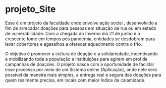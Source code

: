 # projeto_Site

Esse  é  um projeto da faculdade  onde envolve  ação social ,  desenvolvido a fim de arrecadar doações para pessoas em situação de rua ou em estado de vulnerabilidade. Com a chegada do Inverno dia 21 de junho e a crescente fome em tempos pós pandemia, entidades se desdobram para levar cobertores e agasalhos a oferecer aquecimento contra o frio.

O objetivo é promover a cultura de doação e a solidariedade, incentivando e mobilizando toda a população e instituições para agirem em prol de campanhas de doações. O projeto nasce com a oportunidade de facilitar esse processo por meio de um Sistema online (Aplicação), onde nele será possível da maneira mais simples, a entrega real e segura das doações para quem realmente precisa, em locais com maior índice de calamidade. 

